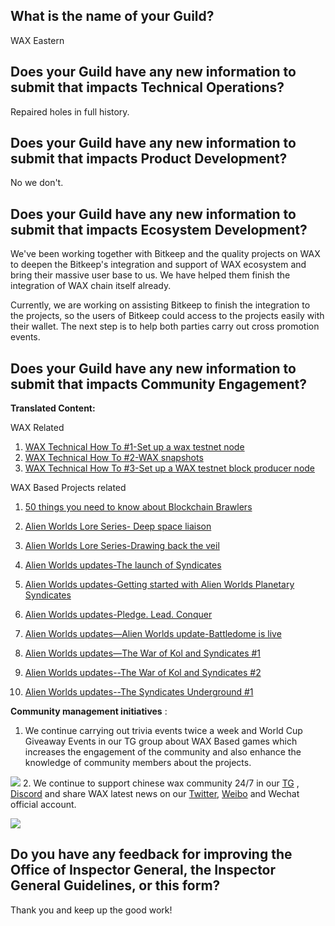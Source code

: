 ## What is the name of your Guild?

WAX Eastern

## Does your Guild have any new information to submit that impacts Technical Operations?

Repaired holes in full history.

## Does your Guild have any new information to submit that impacts Product Development?

No we don't.

## Does your Guild have any new information to submit that impacts Ecosystem Development?
We've been working together with Bitkeep and the quality projects on WAX to deepen the Bitkeep's integration and support of WAX ecosystem and bring their massive user base to us. We have helped them finish the integration of WAX chain itself already. 

Currently, we are working on assisting Bitkeep to  finish the integration to the projects, so the users of Bitkeep could access to the projects easily with their wallet. The next step is to help both parties carry out cross promotion events.

## Does your Guild have any new information to submit that impacts Community Engagement?


**Translated Content:**

WAX Related
1. [WAX Technical How To #1-Set up a wax testnet node
](https://mp.weixin.qq.com/s/6RxtDUBjJJm2n8VjXz3DkA)
2. [WAX Technical How To #2-WAX snapshots](https://mp.weixin.qq.com/s/vgaeiD91SZoViQDfYiBbcQ)
3. [WAX Technical How To #3-Set up a WAX testnet block producer node](https://mp.weixin.qq.com/s/4Tw2peiy60rw9cMdtj_LRA)

WAX Based Projects related
1. [50 things you need to know about Blockchain Brawlers](https://mp.weixin.qq.com/s/MCkIjDMp_IORHQpXqej5Dw)
2. [Alien Worlds Lore Series- Deep space liaison
](https://mp.weixin.qq.com/s/2Vw8QaoP5_xOzbO4ZpY-_A)
5. [Alien Worlds Lore Series-Drawing back the veil
](https://mp.weixin.qq.com/s/c-7izmAwkdR-esNnDkegAg)
4. [Alien Worlds updates-The launch of Syndicates
](https://mp.weixin.qq.com/s/f2s01YFkLSPaTpRsE3SO3A)
3. [Alien Worlds updates-Getting started with Alien Worlds Planetary Syndicates](https://mp.weixin.qq.com/s/dzPCp0YPnqlUGQ_kpvnwiQ)
4. [Alien Worlds updates-Pledge. Lead. Conquer](https://mp.weixin.qq.com/s/MCkIjDMp_IORHQpXqej5Dw)

4. [Alien Worlds updates—Alien Worlds update-Battledome is live
](https://mp.weixin.qq.com/s/pz42_mJTyDP2jLMoXT3oaw)
4. [Alien Worlds updates—The War of Kol and Syndicates #1](https://mp.weixin.qq.com/s/QQmOSGWxaU0e7_kd_7KDQw)

4. [Alien Worlds updates--The War of Kol and Syndicates #2
](https://mp.weixin.qq.com/s/Nufca3SmVtQSewxOjrUMqw)

4. [Alien Worlds updates--The Syndicates Underground #1
](https://mp.weixin.qq.com/s/kA74leU2vYoeNpUe5W7udg)

**Community management initiatives** :

1. We continue carrying out trivia events twice a week and World Cup Giveaway Events in our TG group about WAX Based games which increases the engagement of the community and also enhance the knowledge of community members about the projects.

![](https://i.imgur.com/YB4x33i.png)
2. We continue to support chinese wax community  24/7 in our 
[TG](https://t.me/NFTGamerChina ) , [Discord](https://discord.gg/kAX2CGsVbD) and share WAX latest news on our [Twitter](https://twitter.com/NFTGAMERCHINA), [Weibo](https://weibo.com/u/7584097275)
and Wechat official account.


![](https://i.imgur.com/lctrYyz.png)


## Do you have any feedback for improving the Office of Inspector General, the Inspector General Guidelines, or this form?

Thank you and keep up the good work!
